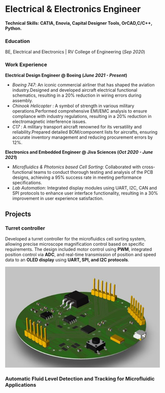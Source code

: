 # Electrical & Electronics Engineer

#### Technical Skills: CATIA, Enovia, Capital Designer Tools, OrCAD,C/C++, Python.

### Education 
BE, Electrical and Electronics | RV College of Engineering (_Sep 2020_)

### Work Experience 
**Electrical Design Engineer @ Boeing (_June 2021 - Present_)**
- *Boeing 747*: An iconic commercial airliner that has shaped the aviation industry.Designed and developed aircraft electrical functional schematics, resulting in a 20% reduction in wiring errors during assembly.
- *Chinook Helicopter* : A symbol of strength in various military operations.Performed comprehensive EMI/EMC analysis to ensure compliance with industry regulations, resulting in a 20% reduction in electromagnetic interference issues. 
- *C17* : A military transport aircraft renowned for its versatility and reliability.Prepared detailed BOM/component lists for aircrafts, ensuring accurate inventory management and reducing procurement errors by 12%.

**Electronics and Embedded Engineer @ Jiva Sciences (_Oct 2020 - June 2021_)**
- *Microfluidics & Photonics based Cell Sorting*: Collaborated with cross-functional teams to conduct thorough testing and analysis of the PCB designs, achieving a 95% success rate in meeting performance specifications.
- *Lab Automation*: Integrated display modules using UART, I2C, CAN and SPI protocols to enhance user interface functionality, resulting in a 30% improvement in user experience satisfaction.

## Projects
### Turret controller
Developed a turret controller for the microfluidics cell sorting system, allowing precise microscope magnification control based on specific requirements. The design included motor control using **PWM**, integrated position control via **ADC**, and real-time transmission of position and speed data to an **OLED display** using **UART, SPI, and I2C protocols**.

![Turret controller](/Assets/img/pcb.JPG)

### Automatic Fluid Level Detection and Tracking for Microfluidic Applications
